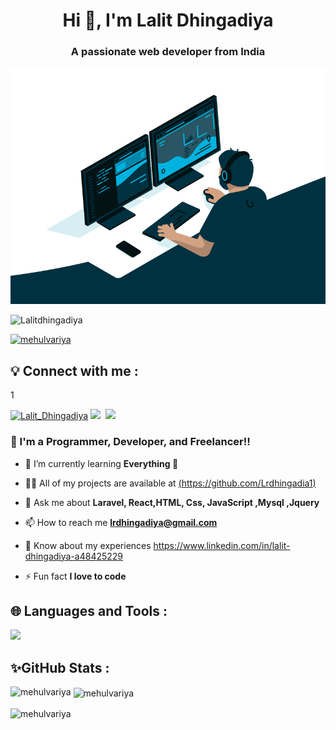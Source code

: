 <h1 align="center">Hi 👋, I'm Lalit Dhingadiya</h1>
<h3 align="center">A passionate web developer from India</h3>


![code](https://github.com/Lrdhingadia1/Lrdhingadia1/blob/main/image_code.gif)

<p align="left"> <img src="https://komarev.com/ghpvc/?username=lalitdhingadiya&label=Profile%20views&color=0e75b6&style=flat" alt="Lalitdhingadiya" /> </p>

<p align="left"> <a href="https://github.com/ryo-ma/github-profile-trophy"><img src="https://github-profile-trophy.vercel.app/?username=mehulvariya" alt="mehulvariya" /></a>
</p>

## 💡 Connect with me :
1
<p align="left"> <a href="https://twitter.com/Lalit_Dhingadiya" target="blank"><img src="https://img.shields.io/twitter/follow/Lalit_Dhingadiya?logo=twitter&style=for-the-badge" alt="Lalit_Dhingadiya" /></a> 
<a href="https://linkedin.com/in/Lalit-Dhingadiya"><img src="https://img.shields.io/badge/-Lalit%20Dhingadiya-0077B5?style=for-the-badge&logo=Linkedin&logoColor=white"/></a>&nbsp 
<a href="mailto:lrdhingadiya@gmail.com">
    <img src="https://img.shields.io/badge/-Gmail-c14438?style=for-the-badge&logo=Gmail&logoColor=white&link=mailto:lrdhingadiya@gmail.com" />
  </a>
</p>

<h3> 🧑 I'm a Programmer, Developer, and Freelancer!!</h3>

- 🌱 I’m currently learning **Everything 🤣**

- 👨‍💻 All of my projects are available at [(https://github.com/Lrdhingadia1)](https://github.com/Lrdhingadia1)

- 💬 Ask me about **Laravel, React,HTML, Css, JavaScript ,Mysql ,Jquery**

- 📫 How to reach me **lrdhingadiya@gmail.com**

- 📄 Know about my experiences https://www.linkedin.com/in/lalit-dhingadiya-a48425229
- ⚡ Fun fact **I love to code**

<!--<h3 align="left">Connect with me:</h3>
<p align="left">


<a href="https://twitter.com/Lalit_Dhingadiya" target="blank"><img align="center" src="https://raw.githubusercontent.com/rahuldkjain/github-profile-readme-generator/master/src/images/icons/Social/twitter.svg" alt="mehul_variya_" height="30" width="40" /></a>
<a href="https://linkedin.com/in/mehul-variya" target="blank"><img align="center" src="https://raw.githubusercontent.com/rahuldkjain/github-profile-readme-generator/master/src/images/icons/Social/linked-in-alt.svg" alt="mehul-variya" height="30" width="40" /></a>
<a href="https://stackoverflow.com/users/mehul-variya" target="blank"><img align="center" src="https://raw.githubusercontent.com/rahuldkjain/github-profile-readme-generator/master/src/images/icons/Social/stack-overflow.svg" alt="mehul-variya" height="30" width="40" /></a>
<a href="https://fb.com/mehul.r.variya" target="blank"><img align="center" src="https://raw.githubusercontent.com/rahuldkjain/github-profile-readme-generator/master/src/images/icons/Social/facebook.svg" alt="mehul.r.variya" height="30" width="40" /></a>
<a href="https://instagram.com/mehul_variya_" target="blank"><img align="center" src="https://raw.githubusercontent.com/rahuldkjain/github-profile-readme-generator/master/src/images/icons/Social/instagram.svg" alt="mehul_variya_" height="30" width="40" /></a>
<a href="https://www.hackerrank.com/mehul variya" target="blank"><img align="center" src="https://raw.githubusercontent.com/rahuldkjain/github-profile-readme-generator/master/src/images/icons/Social/hackerrank.svg" alt="mehul variya" height="30" width="40" /></a>
<a href="https://www.leetcode.com/mehulvariya" target="blank"><img align="center" src="https://raw.githubusercontent.com/rahuldkjain/github-profile-readme-generator/master/src/images/icons/Social/leet-code.svg" alt="mehulvariya" height="30" width="40" /></a>
</p>-->

## 🌐 Languages and Tools :
<p>
  <a >
    <img src="https://skillicons.dev/icons?i=laravel,js,php,mysql,sqlite,postman,html,css,bootstrap,tailwind,jquery,c,py,flask,dotnet,git,github" />
  </a>
</p>

## ✨GitHub Stats  : 

<p><img align="left" src="https://github-readme-stats.vercel.app/api/top-langs?username=mehulvariya&show_icons=true&locale=en&layout=compact" alt="mehulvariya" /></p>

<p>&nbsp;<img align="center" src="https://github-readme-stats.vercel.app/api?username=mehulvariya&show_icons=true&locale=en" alt="mehulvariya" /></p>

<p><img align="center" src="https://github-readme-streak-stats.herokuapp.com/?user=mehulvariya&" alt="mehulvariya" /></p>

